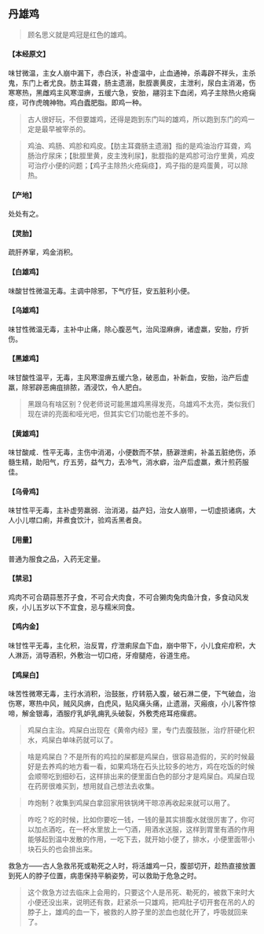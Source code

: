 ## 丹雄鸡

> 顾名思义就是鸡冠是红色的雄鸡。

#### 【本经原文】
味甘微温，主女人崩中漏下，赤白沃，补虚温中，止血通神，杀毒辟不祥头，主杀鬼，东门上者尤良。肪主耳聋，肠主遗溺，肶胵裹黄皮，主泄利，尿白主消渴，伤寒寒热，黑雌鸡主风寒湿痹，五缓六急，安胎，翮羽主下血闭，鸡子主除热火疮痫痉，可作虎魄神物。鸡白蠹肥脂。即鸡一种。

> 古人很好玩，不但要雄鸡，还得是跑到东门叫的雄鸡，所以跑到东门的鸡一定是最早被宰杀的。

> 鸡油、鸡肠、鸡胗和鸡皮。【肪主耳聋肠主遗溺】指的是鸡油治疗耳聋，鸡肠治疗尿床；【肶胵里黄，皮主洩利尿】，肶胵指的是鸡胗可治疗里黄，鸡皮可治疗小便的问题；【鸡子主除热火疮痫痉】，鸡子指的是鸡蛋黄，可以除热。

#### 【产地】
处处有之。
#### 【灵胎】
疏肝养窜，鸡金消积。
#### 【白雄鸡】
味酸甘性微温无毒。主调中除邪，下气疗狂，安五脏利小便。
#### 【乌雄鸡】
味甘性微温无毒，主补中止痛，除心腹恶气，治风湿麻痹，诸虚羸，安胎，疗折伤。
#### 【黑雄鸡】
味甘酸性温平，无毒，主风寒湿痹五缓六急，破恶血，补新血，安胎，治产后虚羸，除邪辟恶痈疽排脓，酒浸饮，令人肥白。

> 黑跟乌有啥区别？倪老师说可能黑雄鸡黑得发亮，乌雄鸡不太亮，类似我们现在讲的亮面和哑光吧，但其实它们功能也差不多的。

#### 【黄雄鸡】
味甘酸咸．性平无毒，主伤中消渴，小便数而不禁，肠澼泄痢，补盖五脏绝伤，添髓生精，助阳气，疗五劳，益气力，去冷气，消水癖，治产后虚羸，煮汁煎药服佳。
#### 【乌骨鸡】
味甘性平无毒，主补虚劳羸弱．治消渴，益产妇，治女人崩带，一切虚损诸病，大人小儿噤口痢，并煮食饮汁，验鸡舌黑者良。
#### 【用量】
普通为服食之品，入药无定量。
#### 【禁忌】
鸡肉不可合葫蒜葱芥子食，不可合犬肉食，不可合獭肉兔肉鱼汁食，多食动风发疾，小儿五岁以下不宜食，忌与糯米同食。
#### 【鸡内金】
味甘性平无毒，主化积，治反胃，疗泄痢尿血下血，崩中带下，小儿食疟疳积，大人淋沥，消导酒积，外敷治一切口疮，牙疳腿疮，谷道生疮。
#### 【鸡屎白】
味苦性微寒无毒，主行水消积，治鼓胀，疗转筋入腹，破石淋二便，下气破血，治伤寒，寒热中风，贼风风痹，白虎风，贴风痛头痛，止遗溺，灭瘢痕，小儿客忤惊啼，解金银毒，酒服疗乳妒乳痈乳头破裂，外敷秃疮耳疮瘰疬。

> 鸡屎白主治。鸡屎白出现在《黄帝内经》里，专门去腹鼓胀，治疗肝硬化积水，鸡屎白单味药就可以了。

> 啥是鸡屎白？不是所有的鸡拉的屎都是鸡屎白，很容易造假的，买的时候最好是去养鸡的地方看一看，如果鸡场在石头比较多的地方，鸡在吃饭的时候会顺带吃到细砂石，这样排出来的便里面白色的部分才是鸡屎白。鸡屎白现在药房很难买到，想用就自己想法去收集。

> 咋炮制？‍‍收集到鸡屎白拿回家用铁锅烤干晾凉再收起来就可以用了。

> 咋吃？吃的时候，比如你要吃一钱，一钱的量其实排腹水就很厉害了，你可以加点酒吃，在一杯水里放上一勺酒，用酒水送服，这样到胃里有酒的作用能够起到温中发散的作用，一吃下去，就开始小便了，排水，小便里面带小块石头的也会排出来。

救急方——古人急救吊死或勒死之人时，将活雄鸡一只，腹部切开，趁热直接放置到死人的脖子位置，病患保持平躺姿势，可以救助于危急之时。

> 这个救急方过去临床上会用的，只要这个人是吊死、勒死的，被救下来时大小便还没出来，说明还有救，赶紧杀一只雄鸡，把鸡肚子切开套在吊的人的脖子上，雄鸡的血一下，被救的人脖子里的淤血也就化开了，呼吸就回来了。